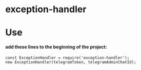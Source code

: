 # exception-handler 

# Use
#### add these lines to the beginning of the project:
    const ExceptionHandler = require('exception-handler');
    new ExceptionHandler(telegramToken, telegramAdminChatId);
    